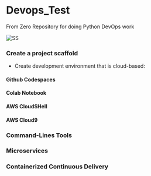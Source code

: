 # Devops_Test
From Zero Repository for doing Python DevOps work


![SS](https://user-images.githubusercontent.com/71041391/230740057-ea7e9aa1-3ddb-4a26-bd00-f1ca0f003caf.jpg)

### Create a project scaffold
* Create development environment that is cloud-based: 
#### Github Codespaces
#### Colab Notebook
#### AWS CloudSHell
#### AWS Cloud9

### Command-Lines Tools

### Microservices

### Containerized Continuous Delivery

